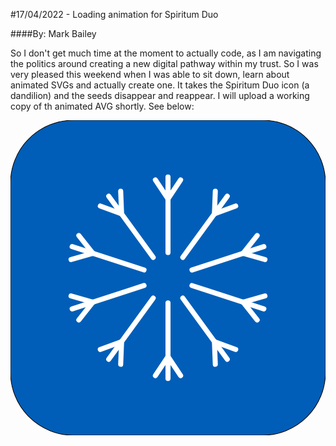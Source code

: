 #17/04/2022 - Loading animation for Spiritum Duo

####By: Mark Bailey

So I don't get much time at the moment to actually code, as I am navigating the politics around creating a new digital pathway within my trust. So I was very pleased this weekend when I was able to sit down, learn about animated SVGs and actually create one. It takes the Spiritum Duo icon (a dandilion) and the seeds disappear and reappear. I will upload a working copy of th animated AVG shortly. See below:

<svg id="eVCZTGopJrh1" xmlns="http://www.w3.org/2000/svg" xmlns:xlink="http://www.w3.org/1999/xlink" viewBox="0 0 500 500" shape-rendering="geometricPrecision" text-rendering="geometricPrecision"><rect width="500" height="500" rx="100" ry="100" fill="#005eb8" stroke="#000" stroke-linejoin="round"/><g id="eVCZTGopJrh3"><line x1="-45" y1="40" x2="-45" y2="-80" transform="translate(295 170)" fill="none" stroke="#fff" stroke-width="8" stroke-linecap="round"/><line x1="-15" y1="5" x2="5" y2="-25" transform="matrix(-1 0 0-1 255 99.695559)" fill="none" stroke="#fff" stroke-width="8" stroke-linecap="round"/><line x1="-15" y1="5" x2="5" y2="-25" transform="matrix(1 0 0-1 245 99.695559)" fill="none" stroke="#fff" stroke-width="8" stroke-linecap="round"/></g><g id="eVCZTGopJrh7" transform="matrix(.809017 0.587785-.587785 0.809017 194.692064-99.200562)"><line x1="-45" y1="40" x2="-45" y2="-80" transform="translate(295 170)" fill="none" stroke="#fff" stroke-width="8" stroke-linecap="round"/><line x1="-15" y1="5" x2="5" y2="-25" transform="matrix(-1 0 0-1 255 99.695559)" fill="none" stroke="#fff" stroke-width="8" stroke-linecap="round"/><line x1="-15" y1="5" x2="5" y2="-25" transform="matrix(1 0 0-1 245 99.695559)" fill="none" stroke="#fff" stroke-width="8" stroke-linecap="round"/></g><g id="eVCZTGopJrh15" transform="matrix(.309017 0.951057-.951057 0.309017 410.50988-65.018378)"><line x1="-45" y1="40" x2="-45" y2="-80" transform="translate(295 170)" fill="none" stroke="#fff" stroke-width="8" stroke-linecap="round"/><line x1="-15" y1="5" x2="5" y2="-25" transform="matrix(-1 0 0-1 255 99.695559)" fill="none" stroke="#fff" stroke-width="8" stroke-linecap="round"/><line x1="-15" y1="5" x2="5" y2="-25" transform="matrix(1 0 0-1 245 99.695559)" fill="none" stroke="#fff" stroke-width="8" stroke-linecap="round"/></g><g id="eVCZTGopJrh23" transform="matrix(-.309017 0.951057-.951057-.309017 565.018378 89.49012)"><line x1="-45" y1="40" x2="-45" y2="-80" transform="translate(295 170)" fill="none" stroke="#fff" stroke-width="8" stroke-linecap="round"/><line x1="-15" y1="5" x2="5" y2="-25" transform="matrix(-1 0 0-1 255 99.695559)" fill="none" stroke="#fff" stroke-width="8" stroke-linecap="round"/><line x1="-15" y1="5" x2="5" y2="-25" transform="matrix(1 0 0-1 245 99.695559)" fill="none" stroke="#fff" stroke-width="8" stroke-linecap="round"/></g><g id="eVCZTGopJrh27" transform="matrix(-.809017 0.587785-.587785-.809017 599.200562 305.307936)"><line x1="-45" y1="40" x2="-45" y2="-80" transform="translate(295 170)" fill="none" stroke="#fff" stroke-width="8" stroke-linecap="round"/><line x1="-15" y1="5" x2="5" y2="-25" transform="matrix(-1 0 0-1 255 99.695559)" fill="none" stroke="#fff" stroke-width="8" stroke-linecap="round"/><line x1="-15" y1="5" x2="5" y2="-25" transform="matrix(1 0 0-1 245 99.695559)" fill="none" stroke="#fff" stroke-width="8" stroke-linecap="round"/></g><g id="eVCZTGopJrh31" transform="matrix(-1 0 0-1 500 500)"><line x1="-45" y1="40" x2="-45" y2="-80" transform="translate(295 170)" fill="none" stroke="#fff" stroke-width="8" stroke-linecap="round"/><line x1="-15" y1="5" x2="5" y2="-25" transform="matrix(-1 0 0-1 255 99.695559)" fill="none" stroke="#fff" stroke-width="8" stroke-linecap="round"/><line x1="-15" y1="5" x2="5" y2="-25" transform="matrix(1 0 0-1 245 99.695559)" fill="none" stroke="#fff" stroke-width="8" stroke-linecap="round"/></g><g id="eVCZTGopJrh35" transform="matrix(-.809017-.587785 0.587785-.809017 305.307936 599.200562)"><line x1="-45" y1="40" x2="-45" y2="-80" transform="translate(295 170)" fill="none" stroke="#fff" stroke-width="8" stroke-linecap="round"/><line x1="-15" y1="5" x2="5" y2="-25" transform="matrix(-1 0 0-1 255 99.695559)" fill="none" stroke="#fff" stroke-width="8" stroke-linecap="round"/><line x1="-15" y1="5" x2="5" y2="-25" transform="matrix(1 0 0-1 245 99.695559)" fill="none" stroke="#fff" stroke-width="8" stroke-linecap="round"/></g><g id="eVCZTGopJrh39" transform="matrix(-.309017-.951057 0.951057-.309017 89.49012 565.018378)"><line x1="-45" y1="40" x2="-45" y2="-80" transform="translate(295 170)" fill="none" stroke="#fff" stroke-width="8" stroke-linecap="round"/><line x1="-15" y1="5" x2="5" y2="-25" transform="matrix(-1 0 0-1 255 99.695559)" fill="none" stroke="#fff" stroke-width="8" stroke-linecap="round"/><line x1="-15" y1="5" x2="5" y2="-25" transform="matrix(1 0 0-1 245 99.695559)" fill="none" stroke="#fff" stroke-width="8" stroke-linecap="round"/></g><g id="eVCZTGopJrh43" transform="matrix(.309017-.951057 0.951057 0.309017-65.018378 410.50988)"><line x1="-45" y1="40" x2="-45" y2="-80" transform="translate(295 170)" fill="none" stroke="#fff" stroke-width="8" stroke-linecap="round"/><line x1="-15" y1="5" x2="5" y2="-25" transform="matrix(-1 0 0-1 255 99.695559)" fill="none" stroke="#fff" stroke-width="8" stroke-linecap="round"/><line x1="-15" y1="5" x2="5" y2="-25" transform="matrix(1 0 0-1 245 99.695559)" fill="none" stroke="#fff" stroke-width="8" stroke-linecap="round"/></g><g id="eVCZTGopJrh47" transform="matrix(.809017-.587785 0.587785 0.809017-99.200562 194.692064)"><line x1="-45" y1="40" x2="-45" y2="-80" transform="translate(295 170)" fill="none" stroke="#fff" stroke-width="8" stroke-linecap="round"/><line x1="-15" y1="5" x2="5" y2="-25" transform="matrix(-1 0 0-1 255 99.695559)" fill="none" stroke="#fff" stroke-width="8" stroke-linecap="round"/><line x1="-15" y1="5" x2="5" y2="-25" transform="matrix(1 0 0-1 245 99.695559)" fill="none" stroke="#fff" stroke-width="8" stroke-linecap="round"/></g><script><![CDATA[!function(t,n){"object"==typeof exports&&"undefined"!=typeof module?module.exports=n():"function"==typeof define&&define.amd?define(n):((t="undefined"!=typeof globalThis?globalThis:t||self).__SVGATOR_PLAYER__=t.__SVGATOR_PLAYER__||{},t.__SVGATOR_PLAYER__["5c7f360c"]=n())}(this,(function(){"use strict";function t(t,n){var r=Object.keys(t);if(Object.getOwnPropertySymbols){var e=Object.getOwnPropertySymbols(t);n&&(e=e.filter((function(n){return Object.getOwnPropertyDescriptor(t,n).enumerable}))),r.push.apply(r,e)}return r}function n(n){for(var r=1;r<arguments.length;r++){var e=null!=arguments[r]?arguments[r]:{};r%2?t(Object(e),!0).forEach((function(t){u(n,t,e[t])})):Object.getOwnPropertyDescriptors?Object.defineProperties(n,Object.getOwnPropertyDescriptors(e)):t(Object(e)).forEach((function(t){Object.defineProperty(n,t,Object.getOwnPropertyDescriptor(e,t))}))}return n}function r(t){return(r="function"==typeof Symbol&&"symbol"==typeof Symbol.iterator?function(t){return typeof t}:function(t){return t&&"function"==typeof Symbol&&t.constructor===Symbol&&t!==Symbol.prototype?"symbol":typeof t})(t)}function e(t,n){if(!(t instanceof n))throw new TypeError("Cannot call a class as a function")}function i(t,n){for(var r=0;r<n.length;r++){var e=n[r];e.enumerable=e.enumerable||!1,e.configurable=!0,"value"in e&&(e.writable=!0),Object.defineProperty(t,e.key,e)}}function o(t,n,r){return n&&i(t.prototype,n),r&&i(t,r),t}function u(t,n,r){return n in t?Object.defineProperty(t,n,{value:r,enumerable:!0,configurable:!0,writable:!0}):t[n]=r,t}function a(t){return(a=Object.setPrototypeOf?Object.getPrototypeOf:function(t){return t.__proto__||Object.getPrototypeOf(t)})(t)}function l(t,n){return(l=Object.setPrototypeOf||function(t,n){return t.__proto__=n,t})(t,n)}function f(){if("undefined"==typeof Reflect||!Reflect.construct)return!1;if(Reflect.construct.sham)return!1;if("function"==typeof Proxy)return!0;try{return Boolean.prototype.valueOf.call(Reflect.construct(Boolean,[],(function(){}))),!0}catch(t){return!1}}function s(t,n,r){return(s=f()?Reflect.construct:function(t,n,r){var e=[null];e.push.apply(e,n);var i=new(Function.bind.apply(t,e));return r&&l(i,r.prototype),i}).apply(null,arguments)}function c(t,n){if(n&&("object"==typeof n||"function"==typeof n))return n;if(void 0!==n)throw new TypeError("Derived constructors may only return object or undefined");return function(t){if(void 0===t)throw new ReferenceError("this hasn't been initialised - super() hasn't been called");return t}(t)}function h(t,n,r){return(h="undefined"!=typeof Reflect&&Reflect.get?Reflect.get:function(t,n,r){var e=function(t,n){for(;!Object.prototype.hasOwnProperty.call(t,n)&&null!==(t=a(t)););return t}(t,n);if(e){var i=Object.getOwnPropertyDescriptor(e,n);return i.get?i.get.call(r):i.value}})(t,n,r||t)}function v(t){return function(t){if(Array.isArray(t))return y(t)}(t)||function(t){if("undefined"!=typeof Symbol&&null!=t[Symbol.iterator]||null!=t["@@iterator"])return Array.from(t)}(t)||function(t,n){if(!t)return;if("string"==typeof t)return y(t,n);var r=Object.prototype.toString.call(t).slice(8,-1);"Object"===r&&t.constructor&&(r=t.constructor.name);if("Map"===r||"Set"===r)return Array.from(t);if("Arguments"===r||/^(?:Ui|I)nt(?:8|16|32)(?:Clamped)?Array$/.test(r))return y(t,n)}(t)||function(){throw new TypeError("Invalid attempt to spread non-iterable instance.\nIn order to be iterable, non-array objects must have a [Symbol.iterator]() method.")}()}function y(t,n){(null==n||n>t.length)&&(n=t.length);for(var r=0,e=new Array(n);r<n;r++)e[r]=t[r];return e}Number.isInteger||(Number.isInteger=function(t){return"number"==typeof t&&isFinite(t)&&Math.floor(t)===t}),Number.EPSILON||(Number.EPSILON=2220446049250313e-31);var g=p(Math.pow(10,-6));function p(t){var n=arguments.length>1&&void 0!==arguments[1]?arguments[1]:6;if(Number.isInteger(t))return t;var r=Math.pow(10,n);return Math.round((+t+Number.EPSILON)*r)/r}function d(t,n){var r=arguments.length>2&&void 0!==arguments[2]?arguments[2]:g;return Math.abs(t-n)<r}var m=Math.PI/180;function b(t){return t}function w(t,n,r){var e=1-r;return 3*r*e*(t*e+n*r)+r*r*r}function x(){var t=arguments.length>0&&void 0!==arguments[0]?arguments[0]:0,n=arguments.length>1&&void 0!==arguments[1]?arguments[1]:0,r=arguments.length>2&&void 0!==arguments[2]?arguments[2]:1,e=arguments.length>3&&void 0!==arguments[3]?arguments[3]:1;return t<0||t>1||r<0||r>1?null:d(t,n)&&d(r,e)?b:function(i){if(i<=0)return t>0?i*n/t:0===n&&r>0?i*e/r:0;if(i>=1)return r<1?1+(i-1)*(e-1)/(r-1):1===r&&t<1?1+(i-1)*(n-1)/(t-1):1;for(var o,u=0,a=1;u<a;){var l=w(t,r,o=(u+a)/2);if(d(i,l))break;l<i?u=o:a=o}return w(n,e,o)}}function A(){return 1}function k(t){return 1===t?1:0}function _(){var t=arguments.length>0&&void 0!==arguments[0]?arguments[0]:1,n=arguments.length>1&&void 0!==arguments[1]?arguments[1]:0;if(1===t){if(0===n)return k;if(1===n)return A}var r=1/t;return function(t){return t>=1?1:(t+=n*r)-t%r}}var S=Math.sin,O=Math.cos,j=Math.acos,M=Math.asin,P=Math.tan,E=Math.atan2,I=Math.PI/180,R=180/Math.PI,F=Math.sqrt,N=function(){function t(){var n=arguments.length>0&&void 0!==arguments[0]?arguments[0]:1,r=arguments.length>1&&void 0!==arguments[1]?arguments[1]:0,i=arguments.length>2&&void 0!==arguments[2]?arguments[2]:0,o=arguments.length>3&&void 0!==arguments[3]?arguments[3]:1,u=arguments.length>4&&void 0!==arguments[4]?arguments[4]:0,a=arguments.length>5&&void 0!==arguments[5]?arguments[5]:0;e(this,t),this.m=[n,r,i,o,u,a],this.i=null,this.w=null,this.s=null}return o(t,[{key:"determinant",get:function(){var t=this.m;return t[0]*t[3]-t[1]*t[2]}},{key:"isIdentity",get:function(){if(null===this.i){var t=this.m;this.i=1===t[0]&&0===t[1]&&0===t[2]&&1===t[3]&&0===t[4]&&0===t[5]}return this.i}},{key:"point",value:function(t,n){var r=this.m;return{x:r[0]*t+r[2]*n+r[4],y:r[1]*t+r[3]*n+r[5]}}},{key:"translateSelf",value:function(){var t=arguments.length>0&&void 0!==arguments[0]?arguments[0]:0,n=arguments.length>1&&void 0!==arguments[1]?arguments[1]:0;if(!t&&!n)return this;var r=this.m;return r[4]+=r[0]*t+r[2]*n,r[5]+=r[1]*t+r[3]*n,this.w=this.s=this.i=null,this}},{key:"rotateSelf",value:function(){var t=arguments.length>0&&void 0!==arguments[0]?arguments[0]:0;if(t%=360){var n=S(t*=I),r=O(t),e=this.m,i=e[0],o=e[1];e[0]=i*r+e[2]*n,e[1]=o*r+e[3]*n,e[2]=e[2]*r-i*n,e[3]=e[3]*r-o*n,this.w=this.s=this.i=null}return this}},{key:"scaleSelf",value:function(){var t=arguments.length>0&&void 0!==arguments[0]?arguments[0]:1,n=arguments.length>1&&void 0!==arguments[1]?arguments[1]:1;if(1!==t||1!==n){var r=this.m;r[0]*=t,r[1]*=t,r[2]*=n,r[3]*=n,this.w=this.s=this.i=null}return this}},{key:"skewSelf",value:function(t,n){if(n%=360,(t%=360)||n){var r=this.m,e=r[0],i=r[1],o=r[2],u=r[3];t&&(t=P(t*I),r[2]+=e*t,r[3]+=i*t),n&&(n=P(n*I),r[0]+=o*n,r[1]+=u*n),this.w=this.s=this.i=null}return this}},{key:"resetSelf",value:function(){var t=arguments.length>0&&void 0!==arguments[0]?arguments[0]:1,n=arguments.length>1&&void 0!==arguments[1]?arguments[1]:0,r=arguments.length>2&&void 0!==arguments[2]?arguments[2]:0,e=arguments.length>3&&void 0!==arguments[3]?arguments[3]:1,i=arguments.length>4&&void 0!==arguments[4]?arguments[4]:0,o=arguments.length>5&&void 0!==arguments[5]?arguments[5]:0,u=this.m;return u[0]=t,u[1]=n,u[2]=r,u[3]=e,u[4]=i,u[5]=o,this.w=this.s=this.i=null,this}},{key:"recomposeSelf",value:function(){var t=arguments.length>0&&void 0!==arguments[0]?arguments[0]:null,n=arguments.length>1&&void 0!==arguments[1]?arguments[1]:null,r=arguments.length>2&&void 0!==arguments[2]?arguments[2]:null,e=arguments.length>3&&void 0!==arguments[3]?arguments[3]:null,i=arguments.length>4&&void 0!==arguments[4]?arguments[4]:null;return this.isIdentity||this.resetSelf(),t&&(t.x||t.y)&&this.translateSelf(t.x,t.y),n&&this.rotateSelf(n),r&&(r.x&&this.skewSelf(r.x,0),r.y&&this.skewSelf(0,r.y)),!e||1===e.x&&1===e.y||this.scaleSelf(e.x,e.y),i&&(i.x||i.y)&&this.translateSelf(i.x,i.y),this}},{key:"decompose",value:function(){var t=arguments.length>0&&void 0!==arguments[0]?arguments[0]:0,n=arguments.length>1&&void 0!==arguments[1]?arguments[1]:0,r=this.m,e=r[0]*r[0]+r[1]*r[1],i=[[r[0],r[1]],[r[2],r[3]]],o=F(e);if(0===o)return{origin:{x:p(r[4]),y:p(r[5])},translate:{x:p(t),y:p(n)},scale:{x:0,y:0},skew:{x:0,y:0},rotate:0};i[0][0]/=o,i[0][1]/=o;var u=r[0]*r[3]-r[1]*r[2]<0;u&&(o=-o);var a=i[0][0]*i[1][0]+i[0][1]*i[1][1];i[1][0]-=i[0][0]*a,i[1][1]-=i[0][1]*a;var l=F(i[1][0]*i[1][0]+i[1][1]*i[1][1]);if(0===l)return{origin:{x:p(r[4]),y:p(r[5])},translate:{x:p(t),y:p(n)},scale:{x:p(o),y:0},skew:{x:0,y:0},rotate:0};i[1][0]/=l,i[1][1]/=l,a/=l;var f=0;return i[1][1]<0?(f=j(i[1][1])*R,i[0][1]<0&&(f=360-f)):f=M(i[0][1])*R,u&&(f=-f),a=E(a,F(i[0][0]*i[0][0]+i[0][1]*i[0][1]))*R,u&&(a=-a),{origin:{x:p(r[4]),y:p(r[5])},translate:{x:p(t),y:p(n)},scale:{x:p(o),y:p(l)},skew:{x:p(a),y:0},rotate:p(f)}}},{key:"clone",value:function(){var t=this.m;return new this.constructor(t[0],t[1],t[2],t[3],t[4],t[5])}},{key:"toString",value:function(){var t=arguments.length>0&&void 0!==arguments[0]?arguments[0]:" ";if(null===this.s){var n=this.m.map((function(t){return p(t)}));1===n[0]&&0===n[1]&&0===n[2]&&1===n[3]?this.s="translate("+n[4]+t+n[5]+")":this.s="matrix("+n.join(t)+")"}return this.s}}],[{key:"create",value:function(t){return t?Array.isArray(t)?s(this,v(t)):t instanceof this?t.clone():(new this).recomposeSelf(t.origin,t.rotate,t.skew,t.scale,t.translate):new this}}]),t}();function T(t,n,r){return t>=.5?r:n}function q(t,n,r){return 0===t||n===r?n:t*(r-n)+n}function B(t,n,r){var e=q(t,n,r);return e<=0?0:e}function L(t,n,r){var e=q(t,n,r);return e<=0?0:e>=1?1:e}function C(t,n,r){return 0===t?n:1===t?r:{x:q(t,n.x,r.x),y:q(t,n.y,r.y)}}function D(t,n,r){var e=function(t,n,r){return Math.round(q(t,n,r))}(t,n,r);return e<=0?0:e>=255?255:e}function z(t,n,r){return 0===t?n:1===t?r:{r:D(t,n.r,r.r),g:D(t,n.g,r.g),b:D(t,n.b,r.b),a:q(t,null==n.a?1:n.a,null==r.a?1:r.a)}}function V(t,n){for(var r=[],e=0;e<t;e++)r.push(n);return r}function G(t,n){if(--n<=0)return t;var r=(t=Object.assign([],t)).length;do{for(var e=0;e<r;e++)t.push(t[e])}while(--n>0);return t}var Y,$=function(){function t(n){e(this,t),this.list=n,this.length=n.length}return o(t,[{key:"setAttribute",value:function(t,n){for(var r=this.list,e=0;e<this.length;e++)r[e].setAttribute(t,n)}},{key:"removeAttribute",value:function(t){for(var n=this.list,r=0;r<this.length;r++)n[r].removeAttribute(t)}},{key:"style",value:function(t,n){for(var r=this.list,e=0;e<this.length;e++)r[e].style[t]=n}}]),t}(),U=/-./g,Q=function(t,n){return n.toUpperCase()};function H(t){return"function"==typeof t?t:T}function J(t){return t?"function"==typeof t?t:Array.isArray(t)?function(t){var n=arguments.length>1&&void 0!==arguments[1]?arguments[1]:b;if(!Array.isArray(t))return n;switch(t.length){case 1:return _(t[0])||n;case 2:return _(t[0],t[1])||n;case 4:return x(t[0],t[1],t[2],t[3])||n}return n}(t,null):function(t,n){var r=arguments.length>2&&void 0!==arguments[2]?arguments[2]:b;switch(t){case"linear":return b;case"steps":return _(n.steps||1,n.jump||0)||r;case"bezier":case"cubic-bezier":return x(n.x1||0,n.y1||0,n.x2||0,n.y2||0)||r}return r}(t.type,t.value,null):null}function Z(t,n,r){var e=arguments.length>3&&void 0!==arguments[3]&&arguments[3],i=n.length-1;if(t<=n[0].t)return e?[0,0,n[0].v]:n[0].v;if(t>=n[i].t)return e?[i,1,n[i].v]:n[i].v;var o,u=n[0],a=null;for(o=1;o<=i;o++){if(!(t>n[o].t)){a=n[o];break}u=n[o]}return null==a?e?[i,1,n[i].v]:n[i].v:u.t===a.t?e?[o,1,a.v]:a.v:(t=(t-u.t)/(a.t-u.t),u.e&&(t=u.e(t)),e?[o,t,r(t,u.v,a.v)]:r(t,u.v,a.v))}function K(t,n){var r=arguments.length>2&&void 0!==arguments[2]?arguments[2]:null;return t&&t.length?"function"!=typeof n?null:("function"!=typeof r&&(r=null),function(e){var i=Z(e,t,n);return null!=i&&r&&(i=r(i)),i}):null}function W(t,n){return t.t-n.t}function X(t,n,e,i,o){var u,a="@"===e[0],l="#"===e[0],f=Y[e],s=T;switch(a?(u=e.substr(1),e=u.replace(U,Q)):l&&(e=e.substr(1)),r(f)){case"function":if(s=f(i,o,Z,J,e,a,n,t),l)return s;break;case"string":s=K(i,H(f));break;case"object":if((s=K(i,H(f.i),f.f))&&"function"==typeof f.u)return f.u(n,s,e,a,t)}return s?function(t,n,r){if(arguments.length>3&&void 0!==arguments[3]&&arguments[3])return t instanceof $?function(e){return t.style(n,r(e))}:function(e){return t.style[n]=r(e)};if(Array.isArray(n)){var e=n.length;return function(i){var o=r(i);if(null==o)for(var u=0;u<e;u++)t[u].removeAttribute(n);else for(var a=0;a<e;a++)t[a].setAttribute(n,o)}}return function(e){var i=r(e);null==i?t.removeAttribute(n):t.setAttribute(n,i)}}(n,e,s,a):null}function tt(t,n,e,i){if(!i||"object"!==r(i))return null;var o=null,u=null;return Array.isArray(i)?u=function(t){if(!t||!t.length)return null;for(var n=0;n<t.length;n++)t[n].e&&(t[n].e=J(t[n].e));return t.sort(W)}(i):(u=i.keys,o=i.data||null),u?X(t,n,e,u,o):null}function nt(t,n,r){if(!r)return null;var e=[];for(var i in r)if(r.hasOwnProperty(i)){var o=tt(t,n,i,r[i]);o&&e.push(o)}return e.length?e:null}function rt(t,n){if(!n.duration||n.duration<0)return null;var r=function(t,n){if(!n)return null;var r=[];if(Array.isArray(n))for(var e=n.length,i=0;i<e;i++){var o=n[i];if(2===o.length){var u=null;if("string"==typeof o[0])u=t.getElementById(o[0]);else if(Array.isArray(o[0])){u=[];for(var a=0;a<o[0].length;a++)if("string"==typeof o[0][a]){var l=t.getElementById(o[0][a]);l&&u.push(l)}u=u.length?1===u.length?u[0]:new $(u):null}if(u){var f=nt(t,u,o[1]);f&&(r=r.concat(f))}}}else for(var s in n)if(n.hasOwnProperty(s)){var c=t.getElementById(s);if(c){var h=nt(t,c,n[s]);h&&(r=r.concat(h))}}return r.length?r:null}(t,n.elements);return r?function(t,n){var r=arguments.length>2&&void 0!==arguments[2]?arguments[2]:1/0,e=arguments.length>3&&void 0!==arguments[3]?arguments[3]:1,i=arguments.length>4&&void 0!==arguments[4]&&arguments[4],o=arguments.length>5&&void 0!==arguments[5]?arguments[5]:1,u=t.length,a=e>0?n:0;i&&r%2==0&&(a=n-a);var l=null;return function(f,s){var c=f%n,h=1+(f-c)/n;s*=e,i&&h%2==0&&(s=-s);var v=!1;if(h>r)c=a,v=!0,-1===o&&(c=e>0?0:n);else if(s<0&&(c=n-c),c===l)return!1;l=c;for(var y=0;y<u;y++)t[y](c);return v}}(r,n.duration,n.iterations||1/0,n.direction||1,!!n.alternate,n.fill||1):null}function et(t){return+("0x"+(t.replace(/[^0-9a-fA-F]+/g,"")||27))}function it(t,n,r){return!t||!r||n>t.length?t:t.substring(0,n)+it(t.substring(n+1),r,r)}function ot(t){var n=arguments.length>1&&void 0!==arguments[1]?arguments[1]:27;return!t||t%n?t%n:ot(t/n,n)}function ut(t,n,r){if(t&&t.length){var e=et(r),i=et(n),o=ot(e)+5,u=it(t,ot(e,5),o);return u=u.replace(/\x7c$/g,"==").replace(/\x2f$/g,"="),u=function(t,n,r){var e=+("0x"+t.substring(0,4));t=t.substring(4);for(var i=n%e+r%27,o=[],u=0;u<t.length;u+=2)if("|"!==t[u]){var a=+("0x"+t[u]+t[u+1])-i;o.push(a)}else{var l=+("0x"+t.substring(u+1,u+1+4))-i;u+=3,o.push(l)}return String.fromCharCode.apply(String,o)}(u=(u=atob(u)).replace(/[\x41-\x5A]/g,""),i,e),u=JSON.parse(u)}}var at=function(){function t(n,r){var i=arguments.length>2&&void 0!==arguments[2]?arguments[2]:{};e(this,t),this._id=0,this._running=!1,this._rollingBack=!1,this._animations=n,this.duration=r.duration,this.alternate=r.alternate,this.fill=r.fill,this.iterations=r.iterations,this.direction=i.direction||1,this.speed=i.speed||1,this.fps=i.fps||100,this.offset=i.offset||0,this.rollbackStartOffset=0}return o(t,[{key:"maxFiniteDuration",get:function(){return this.iterations>0?this.iterations*this.duration:this.duration}},{key:"_apply",value:function(t){for(var n=arguments.length>1&&void 0!==arguments[1]?arguments[1]:{},r=this._animations,e=r.length,i=0,o=0;o<e;o++)n[o]?i++:(n[o]=r[o](t,this.direction),n[o]&&i++);return i}},{key:"_rollback",value:function(){var t=this,n=1/0,r=null;this.rollbackStartOffset=this.offset,this._rollingBack=!0,this._running=!0;this._id=window.requestAnimationFrame((function e(i){if(t._rollingBack){null==r&&(r=i);var o=i-r,u=t.rollbackStartOffset-o,a=Math.round(u*t.speed);if(a>t.duration&&n!==1/0){var l=!!t.alternate&&a/t.duration%2>1,f=a%t.duration;a=(f+=l?t.duration:0)||t.duration}var s=t.fps?1e3/t.fps:0,c=Math.max(0,a);c<n-s&&(t.offset=c,n=c,t._apply(c));var h=t.iterations>0&&-1===t.fill&&a>=t.maxFiniteDuration;(a<=0||t.offset<a||h)&&t.stop(),t._id=window.requestAnimationFrame(e)}}))}},{key:"_start",value:function(){var t=this,n=arguments.length>0&&void 0!==arguments[0]?arguments[0]:0,r=-1/0,e=null,i={};this._running=!0;var o=function o(u){null==e&&(e=u);var a=Math.round((u-e+n)*t.speed),l=t.fps?1e3/t.fps:0;if(a>r+l&&!t._rollingBack&&(t.offset=a,r=a,t._apply(a,i)===t._animations.length))return void t.pause(!0);t._id=window.requestAnimationFrame(o)};this._id=window.requestAnimationFrame(o)}},{key:"_pause",value:function(){this._id&&window.cancelAnimationFrame(this._id),this._running=!1}},{key:"play",value:function(){if(!this._running)return this._rollingBack?this._rollback():this._start(this.offset)}},{key:"stop",value:function(){this._pause(),this.offset=0,this.rollbackStartOffset=0,this._rollingBack=!1,this._apply(0)}},{key:"reachedToEnd",value:function(){return this.iterations>0&&this.offset>=this.iterations*this.duration}},{key:"restart",value:function(){var t=arguments.length>0&&void 0!==arguments[0]&&arguments[0];this.stop(t),this.play(t)}},{key:"pause",value:function(){this._pause()}},{key:"reverse",value:function(){this.direction=-this.direction}}],[{key:"build",value:function(t,r){return delete t.animationSettings,t.options=ut(t.options,t.root,"5c7f360c"),t.animations.map((function(r){var e=ut(r.s,t.root,"5c7f360c");for(var i in delete r.s,t.animationSettings||(t.animationSettings=n({},e)),e)e.hasOwnProperty(i)&&(r[i]=e[i])})),(t=function(t,n){if(Y=n,!t||!t.root||!Array.isArray(t.animations))return null;for(var r=document.getElementsByTagName("svg"),e=!1,i=0;i<r.length;i++)if(r[i].id===t.root&&!r[i].svgatorAnimation){(e=r[i]).svgatorAnimation=!0;break}if(!e)return null;var o=t.animations.map((function(t){return rt(e,t)})).filter((function(t){return!!t}));return o.length?{element:e,animations:o,animationSettings:t.animationSettings,options:t.options||void 0}:null}(t,r))?{el:t.element,options:t.options||{},player:new this(t.animations,t.animationSettings,t.options)}:null}},{key:"push",value:function(t){return this.build(t)}},{key:"init",value:function(){var t=this,n=window.__SVGATOR_PLAYER__&&window.__SVGATOR_PLAYER__["5c7f360c"];Array.isArray(n)&&n.splice(0).forEach((function(n){return t.build(n)}))}}]),t}();function lt(t){return p(t)+""}function ft(t){var n=arguments.length>1&&void 0!==arguments[1]?arguments[1]:" ";return t&&t.length?t.map(lt).join(n):""}function st(t){if(!t)return"transparent";if(null==t.a||t.a>=1){var n=function(t){return 1===(t=parseInt(t).toString(16)).length?"0"+t:t},r=function(t){return t.charAt(0)===t.charAt(1)},e=n(t.r),i=n(t.g),o=n(t.b);return r(e)&&r(i)&&r(o)&&(e=e.charAt(0),i=i.charAt(0),o=o.charAt(0)),"#"+e+i+o}return"rgba("+t.r+","+t.g+","+t.b+","+t.a+")"}function ct(t){return t?"url(#"+t+")":"none"}!function(){for(var t=0,n=["ms","moz","webkit","o"],r=0;r<n.length&&!window.requestAnimationFrame;++r)window.requestAnimationFrame=window[n[r]+"RequestAnimationFrame"],window.cancelAnimationFrame=window[n[r]+"CancelAnimationFrame"]||window[n[r]+"CancelRequestAnimationFrame"];window.requestAnimationFrame||(window.requestAnimationFrame=function(n){var r=Date.now(),e=Math.max(0,16-(r-t)),i=window.setTimeout((function(){n(r+e)}),e);return t=r+e,i},window.cancelAnimationFrame=window.clearTimeout)}();var ht={f:null,i:function(t,n,r){return 0===t?n:1===t?r:{x:B(t,n.x,r.x),y:B(t,n.y,r.y)}},u:function(t,n){return function(r){var e=n(r);t.setAttribute("rx",lt(e.x)),t.setAttribute("ry",lt(e.y))}}},vt={f:null,i:function(t,n,r){return 0===t?n:1===t?r:{width:B(t,n.width,r.width),height:B(t,n.height,r.height)}},u:function(t,n){return function(r){var e=n(r);t.setAttribute("width",lt(e.width)),t.setAttribute("height",lt(e.height))}}};Object.freeze({M:2,L:2,Z:0,H:1,V:1,C:6,Q:4,T:2,S:4,A:7});var yt={},gt=null;function pt(t){var n=function(){if(gt)return gt;if("object"!==("undefined"==typeof document?"undefined":r(document))||!document.createElementNS)return{};var t=document.createElementNS("http://www.w3.org/2000/svg","svg");return t&&t.style?(t.style.position="absolute",t.style.opacity="0.01",t.style.zIndex="-9999",t.style.left="-9999px",t.style.width="1px",t.style.height="1px",gt={svg:t}):{}}().svg;if(!n)return function(t){return null};var e=document.createElementNS(n.namespaceURI,"path");e.setAttributeNS(null,"d",t),e.setAttributeNS(null,"fill","none"),e.setAttributeNS(null,"stroke","none"),n.appendChild(e);var i=e.getTotalLength();return function(t){var n=e.getPointAtLength(i*t);return{x:n.x,y:n.y}}}function dt(t){return yt[t]?yt[t]:yt[t]=pt(t)}function mt(t,n,r,e){if(!t||!e)return!1;var i=["M",t.x,t.y];if(n&&r&&(i.push("C"),i.push(n.x),i.push(n.y),i.push(r.x),i.push(r.y)),n?!r:r){var o=n||r;i.push("Q"),i.push(o.x),i.push(o.y)}return n||r||i.push("L"),i.push(e.x),i.push(e.y),i.join(" ")}function bt(t,n,r,e){var i=arguments.length>4&&void 0!==arguments[4]?arguments[4]:1,o=mt(t,n,r,e),u=dt(o);try{return u(i)}catch(t){return null}}function wt(t,n,r){return t+(n-t)*r}function xt(t,n,r){var e=arguments.length>3&&void 0!==arguments[3]&&arguments[3],i={x:wt(t.x,n.x,r),y:wt(t.y,n.y,r)};return e&&(i.a=At(t,n)),i}function At(t,n){return Math.atan2(n.y-t.y,n.x-t.x)}function kt(t,n,r,e){var i=1-e;return i*i*t+2*i*e*n+e*e*r}function _t(t,n,r,e){return 2*(1-e)*(n-t)+2*e*(r-n)}function St(t,n,r,e){var i=arguments.length>4&&void 0!==arguments[4]&&arguments[4],o=bt(t,n,null,r,e);return o||(o={x:kt(t.x,n.x,r.x,e),y:kt(t.y,n.y,r.y,e)}),i&&(o.a=Ot(t,n,r,e)),o}function Ot(t,n,r,e){return Math.atan2(_t(t.y,n.y,r.y,e),_t(t.x,n.x,r.x,e))}function jt(t,n,r,e,i){var o=i*i;return i*o*(e-t+3*(n-r))+3*o*(t+r-2*n)+3*i*(n-t)+t}function Mt(t,n,r,e,i){var o=1-i;return 3*(o*o*(n-t)+2*o*i*(r-n)+i*i*(e-r))}function Pt(t,n,r,e,i){var o=arguments.length>5&&void 0!==arguments[5]&&arguments[5],u=bt(t,n,r,e,i);return u||(u={x:jt(t.x,n.x,r.x,e.x,i),y:jt(t.y,n.y,r.y,e.y,i)}),o&&(u.a=Et(t,n,r,e,i)),u}function Et(t,n,r,e,i){return Math.atan2(Mt(t.y,n.y,r.y,e.y,i),Mt(t.x,n.x,r.x,e.x,i))}function It(t,n,r){var e=arguments.length>3&&void 0!==arguments[3]&&arguments[3];if(Ft(n)){if(Nt(r))return St(n,r.start,r,t,e)}else if(Ft(r)){if(n.end)return St(n,n.end,r,t,e)}else{if(n.end)return r.start?Pt(n,n.end,r.start,r,t,e):St(n,n.end,r,t,e);if(r.start)return St(n,r.start,r,t,e)}return xt(n,r,t,e)}function Rt(t,n,r){var e=It(t,n,r,!0);return e.a=function(t){return arguments.length>1&&void 0!==arguments[1]&&arguments[1]?t+Math.PI:t}(e.a)/m,e}function Ft(t){return!t.type||"corner"===t.type}function Nt(t){return null!=t.start&&!Ft(t)}var Tt=new N;var qt={f:lt,i:q},Bt={f:lt,i:L};function Lt(t,n,r){return t.map((function(t){return function(t,n,r){var e=t.v;if(!e||"g"!==e.t||e.s||!e.v||!e.r)return t;var i=r.getElementById(e.r),o=i&&i.querySelectorAll("stop")||[];return e.s=e.v.map((function(t,n){var r=o[n]&&o[n].getAttribute("offset");return{c:t,o:r=p(parseInt(r)/100)}})),delete e.v,t}(t,0,r)}))}var Ct={gt:"gradientTransform",c:{x:"cx",y:"cy"},rd:"r",f:{x:"x1",y:"y1"},to:{x:"x2",y:"y2"}};function Dt(t,n,e,i,o,u,a,l){return Lt(t,0,l),n=function(t,n,r){for(var e,i,o,u=t.length-1,a={},l=0;l<=u;l++)(e=t[l]).e&&(e.e=n(e.e)),e.v&&"g"===(i=e.v).t&&i.r&&(o=r.getElementById(i.r))&&(a[i.r]={e:o,s:o.querySelectorAll("stop")});return a}(t,i,l),function(i){var o=e(i,t,zt);if(!o)return"none";if("c"===o.t)return st(o.v);if("g"===o.t){if(!n[o.r])return ct(o.r);var u=n[o.r];return function(t,n){for(var r=t.s,e=r.length;e<n.length;e++){var i=r[r.length-1].cloneNode();i.id=Yt(i.id),t.e.appendChild(i),r=t.s=t.e.querySelectorAll("stop")}for(var o=0,u=r.length,a=n.length-1;o<u;o++)r[o].setAttribute("stop-color",st(n[Math.min(o,a)].c)),r[o].setAttribute("offset",n[Math.min(o,a)].o)}(u,o.s),Object.keys(Ct).forEach((function(t){if(void 0!==o[t])if("object"!==r(Ct[t])){var n,e="gt"===t?(n=o[t],Array.isArray(n)?"matrix("+n.join(" ")+")":""):o[t],i=Ct[t];u.e.setAttribute(i,e)}else Object.keys(Ct[t]).forEach((function(n){if(void 0!==o[t][n]){var r=o[t][n],e=Ct[t][n];u.e.setAttribute(e,r)}}))})),ct(o.r)}return"none"}}function zt(t,r,e){if(0===t)return r;if(1===t)return e;if(r&&e){var i=r.t;if(i===e.t)switch(r.t){case"c":return{t:i,v:z(t,r.v,e.v)};case"g":if(r.r===e.r){var o={t:i,s:Vt(t,r.s,e.s),r:r.r};return r.gt&&e.gt&&(o.gt=function(t,n,r){var e=n.length;if(e!==r.length)return T(t,n,r);for(var i=new Array(e),o=0;o<e;o++)i[o]=q(t,n[o],r[o]);return i}(t,r.gt,e.gt)),r.c?(o.c=C(t,r.c,e.c),o.rd=B(t,r.rd,e.rd)):r.f&&(o.f=C(t,r.f,e.f),o.to=C(t,r.to,e.to)),o}}if("c"===r.t&&"g"===e.t||"c"===e.t&&"g"===r.t){var u="c"===r.t?r:e,a="g"===r.t?n({},r):n({},e),l=a.s.map((function(t){return{c:u.v,o:t.o}}));return a.s="c"===r.t?Vt(t,l,a.s):Vt(t,a.s,l),a}}return T(t,r,e)}function Vt(t,n,r){if(n.length===r.length)return n.map((function(n,e){return Gt(t,n,r[e])}));for(var e=Math.max(n.length,r.length),i=[],o=0;o<e;o++){var u=Gt(t,n[Math.min(o,n.length-1)],r[Math.min(o,r.length-1)]);i.push(u)}return i}function Gt(t,n,r){return{o:L(t,n.o,r.o||0),c:z(t,n.c,r.c||{})}}function Yt(t){return t.replace(/-fill-([0-9]+)$/,(function(t,n){return"-fill-"+(+n+1)}))}var $t={fill:Dt,"fill-opacity":Bt,stroke:Dt,"stroke-opacity":Bt,"stroke-width":qt,"stroke-dashoffset":{f:lt,i:q},"stroke-dasharray":{f:function(t){var n=arguments.length>1&&void 0!==arguments[1]?arguments[1]:" ";return t&&t.length>0&&(t=t.map((function(t){return p(t,4)}))),ft(t,n)},i:function(t,n,r){var e,i,o,u=n.length,a=r.length;if(u!==a)if(0===u)n=V(u=a,0);else if(0===a)a=u,r=V(u,0);else{var l=(o=(e=u)*(i=a)/function(t,n){for(var r;n;)r=n,n=t%n,t=r;return t||1}(e,i))<0?-o:o;n=G(n,Math.floor(l/u)),r=G(r,Math.floor(l/a)),u=a=l}for(var f=[],s=0;s<u;s++)f.push(p(B(t,n[s],r[s])));return f}},opacity:Bt,transform:function(t,n,e,i){if(!(t=function(t,n){if(!t||"object"!==r(t))return null;var e=!1;for(var i in t)t.hasOwnProperty(i)&&(t[i]&&t[i].length?(t[i].forEach((function(t){t.e&&(t.e=n(t.e))})),e=!0):delete t[i]);return e?t:null}(t,i)))return null;var o=function(r,i,o){var u=arguments.length>3&&void 0!==arguments[3]?arguments[3]:null;return t[r]?e(i,t[r],o):n&&n[r]?n[r]:u};return n&&n.a&&t.o?function(n){var r=e(n,t.o,Rt);return Tt.recomposeSelf(r,o("r",n,q,0)+r.a,o("k",n,C),o("s",n,C),o("t",n,C)).toString()}:function(t){return Tt.recomposeSelf(o("o",t,It,null),o("r",t,q,0),o("k",t,C),o("s",t,C),o("t",t,C)).toString()}},r:qt,"#size":vt,"#radius":ht,_:function(t,n){if(Array.isArray(t))for(var r=0;r<t.length;r++)this[t[r]]=n;else this[t]=n}},Ut=function(t){!function(t,n){if("function"!=typeof n&&null!==n)throw new TypeError("Super expression must either be null or a function");t.prototype=Object.create(n&&n.prototype,{constructor:{value:t,writable:!0,configurable:!0}}),n&&l(t,n)}(u,t);var n,r,i=(n=u,r=f(),function(){var t,e=a(n);if(r){var i=a(this).constructor;t=Reflect.construct(e,arguments,i)}else t=e.apply(this,arguments);return c(this,t)});function u(){return e(this,u),i.apply(this,arguments)}return o(u,null,[{key:"build",value:function(t){var n=h(a(u),"build",this).call(this,t,$t);if(!n)return null;n.el,n.options,function(t,n,r){t.play()}(n.player)}}]),u}(at);return Ut.init(),Ut}));
(function(s,i,o,w,a,b){w[o]=w[o]||{};w[o][s]=w[o][s]||[];w[o][s].push(i);})('5c7f360c',{"root":"eVCZTGopJrh1","animations":[{"elements":{"eVCZTGopJrh3":{"opacity":[{"t":0,"v":1},{"t":600,"v":0},{"t":1500,"v":0},{"t":2100,"v":1}]},"eVCZTGopJrh7":{"opacity":[{"t":100,"v":1},{"t":700,"v":0},{"t":1600,"v":0},{"t":2200,"v":1}]},"eVCZTGopJrh15":{"opacity":[{"t":200,"v":1},{"t":800,"v":0},{"t":1700,"v":0},{"t":2300,"v":1}]},"eVCZTGopJrh23":{"opacity":[{"t":300,"v":1},{"t":900,"v":0},{"t":1800,"v":0},{"t":2400,"v":1}]},"eVCZTGopJrh27":{"opacity":[{"t":400,"v":1},{"t":1000,"v":0},{"t":1900,"v":0},{"t":2500,"v":1}]},"eVCZTGopJrh31":{"opacity":[{"t":500,"v":1},{"t":1100,"v":0},{"t":2000,"v":0},{"t":2600,"v":1}]},"eVCZTGopJrh35":{"opacity":[{"t":600,"v":1},{"t":1200,"v":0},{"t":2100,"v":0},{"t":2700,"v":1,"e":[0.445,0.05,0.55,0.95]}]},"eVCZTGopJrh39":{"opacity":[{"t":700,"v":1},{"t":1300,"v":0},{"t":2200,"v":0},{"t":2800,"v":1}]},"eVCZTGopJrh43":{"opacity":[{"t":800,"v":1},{"t":1400,"v":0},{"t":2300,"v":0},{"t":2900,"v":1}]},"eVCZTGopJrh47":{"opacity":[{"t":900,"v":1},{"t":1500,"v":0},{"t":2400,"v":0},{"t":3000,"v":1}]}},"s":"MEDA1M2IxNTg5YWFiYTIg5N2FhVjlmYTVhNDUP4NzA2OTY2NjY2NkM2GMjU4OWE5ZmE4OWI5OBWFhOWZhNWE0NThWNzLBMNjc2MjU4OWZhYTlTiYTg5N2FhOWZhNWE0TVWE5NTg3MEQ2Nk02MSjU4OWM5ZmEyYTI1ODXcwNjc2MjU4Tjk3YTJFhYU05YmE4YTQ5N2FhWOWI1ODcwOWM5N0hhMUmE5OWI2MjU4YTlhNjXliQjliOWE1ODcwNjdYiMw|"}],"options":"MXDAxMDg4MmY4MDgxNmMVPN2Y4MTJmNDdFMmYJ3OTdjWDZlNzEyZjhhY"},'__SVGATOR_PLAYER__',window)]]></script></svg>